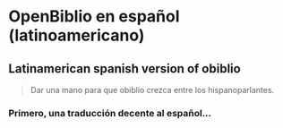# OpenBiblio en español (latinoamericano)

## Latinamerican spanish version of obiblio

> Dar una mano para que obiblio crezca entre los hispanoparlantes.

### Primero, una traducción decente al español...